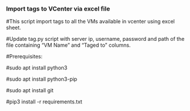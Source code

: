 ### Import tags to VCenter via excel file
#This script import tags to all the VMs available in vcenter using excel sheet.

#Update tag.py script with server ip, username, password and path of the file containing “VM Name” and “Taged to” columns.

#Prerequisites:

#sudo apt install python3

#sudo apt install python3-pip

#sudo apt install git

#pip3 install -r requirements.txt


